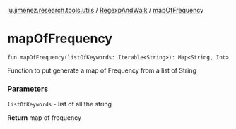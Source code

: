 [lu.jimenez.research.tools.utils](../index.md) / [RegexpAndWalk](index.md) / [mapOfFrequency](.)

# mapOfFrequency

`fun mapOfFrequency(listOfKeywords: Iterable<String>): Map<String, Int>`

Function to put generate a map of Frequency from a list of String

### Parameters

`listOfKeywords` - list of all the string

**Return**
map of frequency

